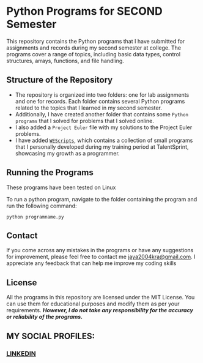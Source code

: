 # Python Programs for SECOND Semester
This repository contains the Python programs that I have submitted for assignments and records during my second semester at college. The programs cover a range of topics, including basic data types, control structures, arrays, functions, and file handling.

## Structure of the Repository
* The repository is organized into two folders: one for lab assignments and one for records. Each folder contains several Python programs related to the topics that I learned in my second semester.
* Additionally, I have created another folder that contains some `Python programs` that I solved for problems that I solved online.
* I also added a `Project Euler` file with my solutions to the Project Euler problems.
* I have added [`WEScripts`](https://github.com/fromjyce/PythonPrograms/tree/main/WEScripts), which contains a collection of small programs that I personally developed during my training period at TalentSprint, showcasing my growth as a programmer.

## Running the Programs
These programs have been tested on Linux

To run a python program, navigate to the folder containing the program and run the following command:
```
python programname.py
```
## Contact
If you come across any mistakes in the programs or have any suggestions for improvement, please feel free to contact me <jaya2004kra@gmail.com>. I appreciate any feedback that can help me improve my coding skills

## License
All the programs in this repository are licensed under the MIT License. You can use them for educational purposes and modify them as per your requirements. ***However, I do not take any responsibility for the accuracy or reliability of the programs.***

## MY SOCIAL PROFILES:
### [LINKEDIN](https://www.linkedin.com/in/jayashre-%E2%80%8E-932002251/)
